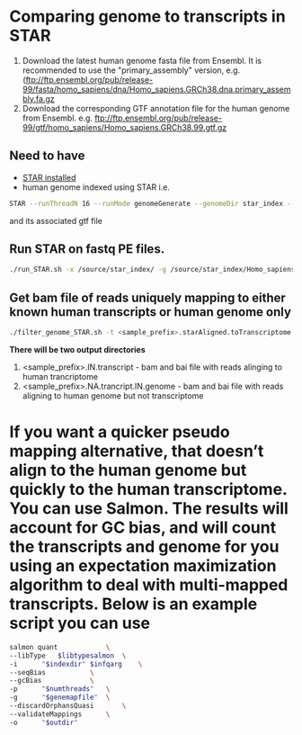 # Comparing genome to transcripts in STAR


1. Download the latest human genome fasta file from Ensembl. It is recommended to use the "primary_assembly" version, e.g. (ftp://ftp.ensembl.org/pub/release-99/fasta/homo_sapiens/dna/Homo_sapiens.GRCh38.dna.primary_assembly.fa.gz
2. Download the corresponding GTF annotation file for the human genome from Ensembl. e.g. ftp://ftp.ensembl.org/pub/release-99/gtf/homo_sapiens/Homo_sapiens.GRCh38.99.gtf.gz

## Need to have
* [STAR installed](https://github.com/alexdobin/STAR)
* human genome indexed using STAR i.e. 

```bash
STAR --runThreadN 16 --runMode genomeGenerate --genomeDir star_index --genomeFastaFiles star_index/Homo_sapiens.GRCh38.dna.primary_assembly.fa  --sjdbGTFfile star_index/Homo_sapiens.GRCh38.99.gtf  --sjdbOverhang 100 
```

and its associated gtf file

## Run STAR on fastq PE files. 
```bash
./run_STAR.sh -x /source/star_index/ -g /source/star_index/Homo_sapiens.GRCh38.99.gtf -1 <sample_R1.fastq> -2 <sample_R2.fastq> -o <sample_prefix> -p 8
```

## Get bam file of reads uniquely mapping to either known human transcripts or human genome only
```bash
./filter_genome_STAR.sh -t <sample_prefix>.starAligned.toTranscriptome.out.bam  -g <sample_prefix>.starAligned.sortedByCoord.out.bam  -o <sample_prefix>
```

**There will be two output directories**
1. <sample_prefix>.IN.transcript - bam and bai file with reads alinging to human trancriptome 
2. <sample_prefix>.NA.trancript.IN.genome - bam and bai file with reads aligning to human genome but not transcriptome

# If you want a quicker pseudo mapping alternative, that doesn’t align to the human genome but quickly to the human transcriptome. You can use Salmon. The results will account for GC bias, and will count the transcripts and genome for you using an expectation maximization algorithm to deal with multi-mapped transcripts. Below is an example script you can use

```bash
salmon quant			\
--libType	$libtypesalmon	\
-i		"$indexdir"	$infqarg	\
--seqBias			\
--gcBias			\
-p		"$numthreads"	\
-g		"$genemapfile"	\
--discardOrphansQuasi		\
--validateMappings		\
-o		"$outdir"	
```
